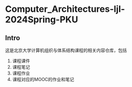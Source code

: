 # Computer_Architectures-ljl-2024Spring-PKU

## Intro

这是北京大学计算机组织与体系结构课程的相关内容仓库，包括

1. 课程课件
2. 课程笔记
3. 课程作业
4. 课程对应的MOOC的作业和笔记
